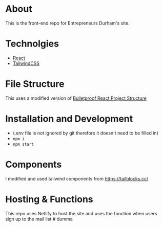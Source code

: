 # About
This is the front-end repo for Entrepreneurs Durham's site.

# Technolgies
- [React](https://reactjs.org/)
- [TailwindCSS](https://tailwindcss.com/)

# File Structure
This uses a modified version of [Bulletproof React Project Structure](https://github.com/alan2207/bulletproof-react/blob/master/docs/project-structure.md)

# Installation and Development
- (.env file is not ignored by git therefore it doesn't need to be filled in)
- `npm i`
- `npm start`

# Components
I modified and used tailwind components from https://tailblocks.cc/

# Hosting & Functions
This repo uses Netlify to host the site and uses the function when users sign up to the mail list.# dumma

